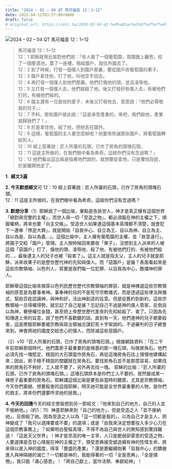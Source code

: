 ```yaml
---
title: "2024 – 02 – 04 QT 馬可福音 12：1~12"
date: 2025-04-12T03:57:00+0800
draft: false
# original_url: https://cmtc.tw/2024-02-04-qt-%e9%a6%ac%e5%8f%af%e7%a6%8f%e9%9f%b3-12%ef%bc%9a112
---
```


![2024 – 02 – 04 QT 馬可福音 12：1~12](/images/qt.jpg  "2024 – 02 – 04 QT 馬可福音 12：1~12")

> 馬可福音 12：1~12  
> 12：1 耶穌就用比喻對他們說：「有人栽了一個葡萄園，周圍圈上籬笆，挖了一個壓酒池，蓋了一座樓，租給園戶，就往外國去了。  
> 12：2 到了時候，打發一個僕人到園戶那裏，要從園戶收葡萄園的果子。  
> 12：3 園戶拿住他，打了他，叫他空手回去。  
> 12：4 再打發一個僕人到他們那裏。他們打傷他的頭，並且凌辱他。  
> 12：5 又打發一個僕人去，他們就殺了他。後又打發好些僕人去，有被他們打的，有被他們殺的。  
> 12：6 園主還有一位是他的愛子，末後又打發他去，意思說：『他們必尊敬我的兒子。』  
> 12：7 不料，那些園戶彼此說：『這是承受產業的。來吧，我們殺他，產業就歸我們了！』  
> 12：8 於是拿住他，殺了他，把他丟在園外。  
> 12：9 這樣，葡萄園的主人要怎麼辦呢？他要來除滅那些園戶，將葡萄園轉給別人。  
> 12：10 經上寫著說：匠人所棄的石頭，已作了房角的頭塊石頭。  
> 12：11 這是主所做的，在我們眼中看為希奇。這經你們沒有念過嗎？」  
> 12：12 他們看出這比喻是指著他們說的，就想要捉拿他，只是懼怕百姓，於是離開他走了。

**1.  經文3遍**

**2. 今天默想經文**可 12：10 經上寫著說：匠人所棄的石頭，已作了房角的頭塊石頭。  
12：11 這是主所做的，在我們眼中看為希奇。這經你們沒有念過嗎？

**3. 默想分享**（1）耶穌說了一個比喻，重點是告訴世人，神才是真正擁有這個世界「絕對與完整的主權」，而世人與一切「受造之物」，都必須服在神的主權之下，順服權柄，將來也要「向主交帳」。受造世人如果連這個基本真理都不清楚，就會犯下一連串「悖逆大罪」，就是開始「自我中心、自立為王、自以為神、自立為主、自以為是、自以為義…」。這個比喻中，主人擁有葡萄園的主權，並「故意遠行」，將園子交給「園戶」管理。主人按時候回來要收「果子」，沒想到主人派來的人被這個「惡園戶」打了、傷他的頭、凌辱他、殺了他、有被他們打的、有被他們殺的…，最後連主人的兒子也被「殺害了」。這主人就是指天父，主人的兒子就是耶穌，派來收果子的是歷世歷代神的先知與僕人。而「惡園戶」是誰？表面看起來是這些宗教領袖、以色列人，其實是我們每一位犯罪、以自我為中心，敵擋神的罪人。

耶穌舉這個比喻來揭穿以色列民歷世歷代宗教領袖的罪惡，就是神揀選這些宗教領袖的原意是為要事奉神。事奉神的目的不是死守宗教儀式，而是透過這些律法與儀式，幫助百姓認識神，與神和好，活出神創造的旨意。但是從舊約到新約，這些宗教領袖一旦得權得勢，就忘記了自己是誰？忘記自己不過是神的僕人管家，反倒自以為神，眷戀權位金錢，甚至把上帝歷世歷代差來的先知給殺了、害了。只因為先知傳達上帝的旨意，說了他們不喜歡聽的話。直到有一天，他們連神的兒子都要殺害，這是應驗耶穌要被宗教與政治領袖合謀釘死十字架說的。不過審判的日子總會來到，神會將祂的國度交給忠心的僕人，而除滅這些惡園戶。

（2）v10「匠人所棄的石頭，已作了房角的頭塊石頭。」根據網路資料：「在二千年前耶穌那個時代，他們蓋房子最重要的是根基的那一塊石頭，叫做房角石。他們必須先找一塊堅定、穩固的大石頭當作房角石，再從這塊房角石往上慢慢地建構起來；因此，房子穩不穩固的關鍵就在房角石。要找房角石並不是那麼容易，如果找來的房角石不夠好，工人就不要了，另外再去找一塊。 耶穌的比喻：『匠人所棄的石頭，已作了房角的頭塊石頭。』這塊石頭原本是你們工人不要的，居然變成某一棟房子最重要的房角石。耶穌講這個比喻是要告訴當時的聽眾，尤其是宗教領袖，今天你們棄絕、想要殺害的這個耶穌，明天祂可能是全世界最重要的人物，是你們的救主，將來你們還要呼求祂的拯救。」

**4. 今天的回應**今天的經文使我想到另一節經文：「他來到自己的地方，自己的人並不接納他。」（約1：11）神差耶穌來到「自己的地方」，但是受造之人「並不接納祂」，反倒殺了祂。因為受造之人以為「這一切都是我的」，以為自己才是主人，把神變成了「我可以選擇要或不要」的選項；或是「由我來決定想要投入多少心力在這個宗教事務上」？如果明白聖經真理，不得不為自己與世人的無知感到驚訝難過！「這是天父世界」！神才是至高的唯一主宰，人只是脆弱卻蒙恩的受造之物，人要選擇是否甘心降服在神的主權之下，領受恩典接受塑造擁有神的性情生命，將來得以進入神的國度，得享「豐盛的產業」？還是要繼續抱著「自我中心」的驕傲進入與神隔絕的滅亡？一切都是神的，我能得著的一切「全是恩典」、「全是憐憫」，我只能「滿心感恩」！「將自己獻上，當作活祭、奉獻給神」！